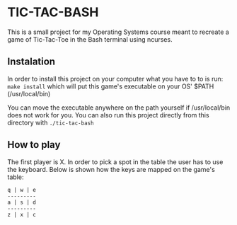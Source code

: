 # TIC-TAC-BASH #
 
 This is a small project for my Operating Systems course meant to recreate a game of Tic-Tac-Toe in the Bash terminal using ncurses.

 ## Instalation ##

In order to install this project on your computer what you have to to is run:
``` make install ``` 
which will put this game's executable on your OS' $PATH (/usr/local/bin)

You can move the executable anywhere on the path yourself if /usr/local/bin does not work for you. You can also run this project directly from this directory with 
``` ./tic-tac-bash ```

## How to play ##

The first player is X. In order to pick a spot in the table the user has to use the keyboard. Below is shown how the keys are mapped on the game's table:

```
q | w | e
---------
a | s | d  
---------
z | x | c
```
